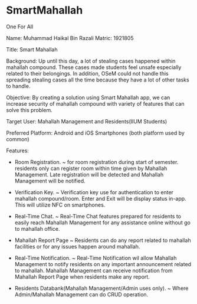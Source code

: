 # SmartMahallah

One For All

Name: Muhammad Haikal Bin Razali
Matric: 1921805

Title: Smart Mahallah

Background: 
Up until this day, a lot of stealing cases happened within mahallah compound. These cases made students feel unsafe especially related to their belongings. In addition, OSeM could not handle this spreading stealing cases all the time because they have a lot of other tasks to handle. 

Objective:
By creating a solution using Smart Mahallah app, we can increase security of mahallah compound with variety of features that can solve this problem.

Target User: Mahallah Management and Residents(IIUM Students)

Preferred Platform: Android and iOS Smartphones (both platform used by common)

Features:

- Room Registration. 
~ for room registration during start of semester. residents only can register room within time given by Mahallah Management. Late registration will be detected and Mahallah Management will be notified.

- Verification Key.
~ Verification key use for authentication to enter mahallah compound/room. Enter and Exit will be display status in-app. This will utilize NFC on smartphones.

- Real-Time Chat.
~ Real-Time Chat features prepared for residents to easily reach Mahallah Management for any assistance online without go to mahallah office.

- Mahallah Report Page
~ Residents can do any report related to mahallah facilities or for any issues happen around mahallah.

- Real-Time Notification.
~ Real-Time Notification wil allow Mahallah Management to notify residents on any important announcement related to mahallah. Mahallah Management can receive notification from Mahallah Report Page when residents make any report.

- Residents Databank(Mahallah Management/Admin uses only).
~ Where Admin/Mahallah Management can do CRUD operation.
